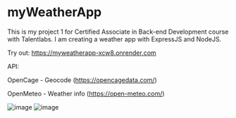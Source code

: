 # myWeatherApp
This is my project 1 for Certified Associate in Back-end Development course with Talentlabs. I am creating a weather app with ExpressJS and NodeJS.

Try out:
https://myweatherapp-xcw8.onrender.com

API:

OpenCage - Geocode (https://opencagedata.com/)

OpenMeteo - Weather info (https://open-meteo.com/)

![image](https://github.com/user-attachments/assets/c2e0cccd-524d-4acc-8dce-38d468c866a3)
![image](https://github.com/user-attachments/assets/613e9559-b444-4af3-8a70-a5504775c318)
